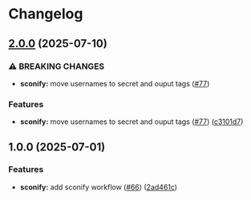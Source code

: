 # Changelog

## [2.0.0](https://github.com/iExecBlockchainComputing/github-actions-workflows/compare/sconify-v1.0.0...sconify-v2.0.0) (2025-07-10)


### ⚠ BREAKING CHANGES

* **sconify:** move usernames to secret and ouput tags ([#77](https://github.com/iExecBlockchainComputing/github-actions-workflows/issues/77))

### Features

* **sconify:** move usernames to secret and ouput tags ([#77](https://github.com/iExecBlockchainComputing/github-actions-workflows/issues/77)) ([c3101d7](https://github.com/iExecBlockchainComputing/github-actions-workflows/commit/c3101d785b6c282d3ce4fdd4bba5e16b44a2bd0f))

## 1.0.0 (2025-07-01)


### Features

* **sconify:** add sconify workflow ([#66](https://github.com/iExecBlockchainComputing/github-actions-workflows/issues/66)) ([2ad461c](https://github.com/iExecBlockchainComputing/github-actions-workflows/commit/2ad461c476208a41534e279ff247a94d204941e9))

